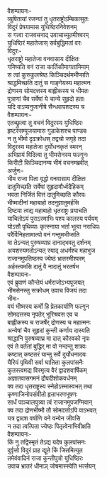 वैशम्पायनः-  
व्युषितायां रजन्यां तु धृतराष्ट्रोऽम्बिकासुतः  
विदुरं प्रेषयामास युधिष्ठिरनिवेशनम्  
स गत्वा राजवचनाद् उवाचाच्युतमीश्वरम्  
युधिष्ठिरं महातेजास् सर्वबुद्धिमतां वरः  
विदुरः-  
धृतराष्ट्रो महातेजा वनवासाय दीक्षितः  
गमिष्यति वनं राजा कार्तिकीमागतामिमाम्  
स त्वां कुरुकुलश्रेष्ठ किञ्चिदर्थमभीप्सति  
श्राद्धमिच्छति दातुं स गाङ्गेयस्य महात्मनः  
द्रोणस्य सोमदत्तस्य बाह्लीकस्य च धीमतः  
पुत्राणां चैव सर्वेषां ये चान्ये सुहृदो हताः  
यदि वाऽप्यनुजानीषे सैन्धवापशदस्य च  
वैशम्पायनः-  
एतच्छ्रुत्वा तु वचनं विदुरस्य युधिष्ठिरः  
हृष्टस्सम्पूजयामास गुडाकेशश्च पाण्डवः  
न तु भीमो दृढक्रोधस् तद्वचो जगृहे तदा  
विदुरस्य महातेजा दुर्योधनकृतं स्मरन्  
अभिप्रायं विदित्वा तु भीमसेनस्य फल्गुनः  
किरीटी किञ्चिदानम्य भीमं वचनमब्रवीत्  
अर्जुनः-  
भीम राजा पिता वृद्धो वनवासाय दीक्षितः  
दातुमिच्छति सर्वेषां सुहृदामौर्ध्वदैहिकम्  
भवता निर्जितं वित्तं दातुमिच्छति कौरवः  
भीष्मादीनां महाबाहो तदनुज्ञातुमर्हसि  
दिष्टया त्वद्य महाबाहो धृतराष्ट्रः प्रयाचति  
याचितोऽयं पुराऽस्माभिः पश्य कालस्य पर्ययम्  
योऽसौ पृथिव्याः कृत्स्नाया भर्ता भूत्वा नराधिपः  
परैर्विनिहतामात्यो वनं गन्तुमभीप्सति  
मा तेऽन्यत् पुरुषव्याघ्र दानाद्भवतु दर्शनम्  
अयशस्यमतोऽन्यत् स्याद् अधर्मश्च महाभुज  
राजानमुपतिष्ठस्व ज्येष्ठं भ्रातरमीश्वरम्  
अर्हस्त्वमसि दातुं वै नादातुं भरतर्षभ  
वैशम्पायनः-  
एवं ब्रुवाणं कौन्तेयं धर्मराजोऽभ्यपूजयत्  
भीमसेनस्तु सक्रोधम् उवाच विजयं तदा  
भीमः-  
वयं भीष्मस्य कर्मो हि प्रेतकार्याणि फल्गुन  
सोमदत्तस्य नृपतेर् भूरिश्रवस एव च  
बाह्लीकस्य च राजर्षेर् द्रोणस्य च महात्मनः  
अन्येषां चैव सुहृदां कुन्ती कर्णाय दास्यति  
श्राद्धानि पुरुषव्याघ्र मा दात् कौरवको नृपः  
एवं ते वर्ततां बुद्धिर् मा वो नन्दन्तु शत्रवः  
कष्टात् कष्टतरं यान्तु सर्वे दुर्योधनादयः  
यैरियं पृथिवी सर्वा घातिता कुलपांसनैः  
कुतस्त्वमद्य विस्मृत्य वैरं द्वादशवार्षिकम्  
अज्ञातवासगमनं द्रौपदीशोकवर्धनम्  
क्व तदा धृतराष्ट्रस्य स्नेहोऽस्मास्वभत् तथा  
कृष्णाजिनोपसंवीतो हृताभरणभूषणः  
सार्धं पाञ्चालपुत्र्या त्वं राजानमुपजग्मिवान्  
क्व तदा द्रोणभीष्मौ तौ सोमदत्तोऽपि वाऽभवत्  
यत्र द्वादश वर्षाणि वने वन्येन जीवसि  
न तदा त्वत्पिता ज्येष्ठः पितृत्वेनाभिवीक्षति  
वैशम्पायनः-  
किं नु तद्विस्मृतं तेऽद्य यदेष कुलपांसनः  
दुर्वृत्तो विदुरं प्राह द्यूते किं जितमित्युत  
तमेवंवादिनं राजा कुन्तीपुत्रो युधिष्ठिरः  
उवाच भ्रातरं धीमाञ् जोषमास्स्वेति भर्त्सयन्  
